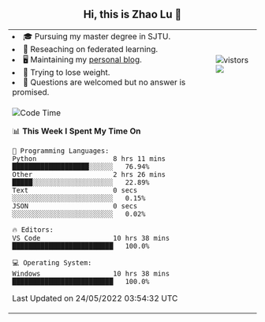 <h2 align="center"> Hi, this is Zhao Lu 👋</h2>

<table style="overflow:hidden;">
    <tr> 
        <td>
            <li>🎓 Pursuing my master degree in SJTU.</li>
            <li>🌱 Reseaching on federated learning.</li>
            <li>🖥️ Maintaining my <a href="https://ifarewell.xyz">personal blog</a>.</li>
            <li>💪 Trying to lose weight.</li>
            <li>💬 Questions are welcomed but no answer is promised.</li> 
        </td>
        <td>
            <img src="https://visitor-badge.glitch.me/badge?page_id=ifarewell" alt="vistors" />
        <br>
          <img src="https://github-readme-stats.vercel.app/api?username=ifarewell&theme=graywhite&hide=prs,contribs&show_icons=true&hide_border=true&icon_color=CE1D2D&text_color=718096&bg_color=ffffff&hide_title=true" />
        </td>
    </tr>
    <tr>
        <td colspan="2">
            
<!--START_SECTION:waka-->
![Code Time](http://img.shields.io/badge/Code%20Time-153%20hrs%2052%20mins-blue)

📊 **This Week I Spent My Time On** 

```text
💬 Programming Languages: 
Python                   8 hrs 11 mins       ███████████████████░░░░░░   76.94% 
Other                    2 hrs 26 mins       █████░░░░░░░░░░░░░░░░░░░░   22.89% 
Text                     0 secs              ░░░░░░░░░░░░░░░░░░░░░░░░░   0.15% 
JSON                     0 secs              ░░░░░░░░░░░░░░░░░░░░░░░░░   0.02%

🔥 Editors: 
VS Code                  10 hrs 38 mins      █████████████████████████   100.0%

💻 Operating System: 
Windows                  10 hrs 38 mins      █████████████████████████   100.0%

```


 Last Updated on 24/05/2022 03:54:32 UTC
<!--END_SECTION:waka-->
            
</td></tr>
</table>

